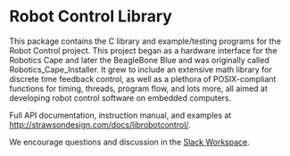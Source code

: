Robot Control Library
===============================

This package contains the C library and example/testing programs for the Robot Control project. This project began as a hardware interface for the Robotics Cape and later the BeagleBone Blue and was originally called Robotics_Cape_Installer. It grew to include an extensive math library for discrete time feedback control, as well as a plethora of POSIX-compliant functions for timing, threads, program flow, and lots more, all aimed at developing robot control software on embedded computers.


Full API documentation, instruction manual, and examples at <http://strawsondesign.com/docs/librobotcontrol/>.

We encourage questions and discussion in the [Slack Workspace](https://join.slack.com/t/librobotcontrol/shared_invite/enQtMzk0NjkxNjk0MTE0LTliNjFmMjZiZTQxOWZmNWI3NTJkN2UwOTdjNDk2OWQwMDgxNDEyMDNkMzBkODE5ODZiMWJkYmM1M2UwOTczNmE).
